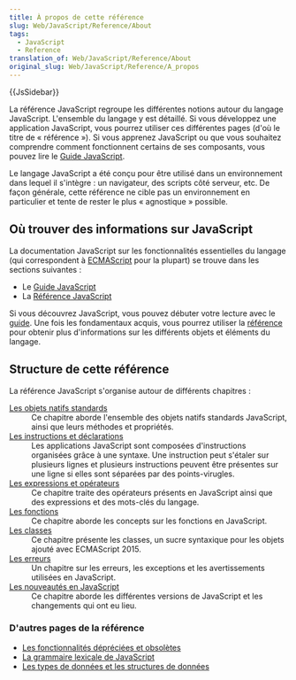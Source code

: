 ```yaml
---
title: À propos de cette référence
slug: Web/JavaScript/Reference/About
tags:
  - JavaScript
  - Reference
translation_of: Web/JavaScript/Reference/About
original_slug: Web/JavaScript/Reference/A_propos
---
```

<div>{{JsSidebar}}</div>

<p>La référence JavaScript regroupe les différentes notions autour du langage JavaScript. L'ensemble du langage y est détaillé. Si vous développez une application JavaScript, vous pourrez utiliser ces différentes pages (d'où le titre de « référence »). Si vous apprenez JavaScript ou que vous souhaitez comprendre comment fonctionnent certains de ses composants, vous pouvez lire le <a href="/fr/docs/Web/JavaScript/Guide">Guide JavaScript</a>.</p>

<p>Le langage JavaScript a été conçu pour être utilisé dans un environnement dans lequel il s'intègre : un navigateur, des scripts côté serveur, etc. De façon générale, cette référence ne cible pas un environnement en particulier et tente de rester le plus « agnostique » possible.</p>

<h2 id="Où_trouver_des_informations_sur_JavaScript">Où trouver des informations sur JavaScript</h2>

<p>La documentation JavaScript sur les fonctionnalités essentielles du langage (qui correspondent à <a href="/fr/docs/Web/JavaScript/Language_Resources">ECMAScript</a> pour la plupart) se trouve dans les sections suivantes :</p>

<ul>
 <li>Le <a href="/fr/docs/Web/JavaScript/Guide">Guide JavaScript</a></li>
 <li>La <a href="/fr/docs/Web/JavaScript/Reference">Référence JavaScript</a></li>
</ul>

<p>Si vous découvrez JavaScript, vous pouvez débuter votre lecture avec le <a href="/fr/docs/Web/JavaScript/Guide">guide</a>. Une fois les fondamentaux acquis, vous pourrez utiliser la <a href="/fr/docs/Web/JavaScript/Reference">référence</a> pour obtenir plus d'informations sur les différents objets et éléments du langage.</p>

<h2 id="Structure_de_cette_référence">Structure de cette référence</h2>

<p>La référence JavaScript s'organise autour de différents chapitres :</p>

<dl>
 <dt><a href="/fr/docs/Web/JavaScript/Reference/Objets_globaux">Les objets natifs standards</a></dt>
 <dd>Ce chapitre aborde l'ensemble des objets natifs standards JavaScript, ainsi que leurs méthodes et propriétés.</dd>
 <dt><a href="/fr/docs/Web/JavaScript/Reference/Instructions">Les instructions et déclarations</a></dt>
 <dd>Les applications JavaScript sont composées d'instructions organisées grâce à une syntaxe. Une instruction peut s'étaler sur plusieurs lignes et plusieurs instructions peuvent être présentes sur une ligne si elles sont séparées par des points-virugles.</dd>
 <dt><a href="/fr/docs/Web/JavaScript/Reference/Op%C3%A9rateurs">Les expressions et opérateurs</a></dt>
 <dd>Ce chapitre traite des opérateurs présents en JavaScript ainsi que des expressions et des mots-clés du langage.</dd>
 <dt><a href="/fr/docs/Web/JavaScript/Reference/Fonctions">Les fonctions</a></dt>
 <dd>Ce chapitre aborde les concepts sur les fonctions en JavaScript.</dd>
 <dt><a href="/fr/docs/Web/JavaScript/Reference/Classes">Les classes</a></dt>
 <dd>Ce chapitre présente les classes, un sucre syntaxique pour les objets ajouté avec ECMAScript 2015.</dd>
 <dt><a href="/fr/docs/Web/JavaScript/Reference/Erreurs">Les erreurs</a></dt>
 <dd>Un chapitre sur les erreurs, les exceptions et les avertissements utilisées en JavaScript.</dd>
 <dt><a href="/fr/docs/Web/JavaScript/New_in_JavaScript">Les nouveautés en JavaScript</a></dt>
 <dd>Ce chapitre aborde les différentes versions de JavaScript et les changements qui ont eu lieu.</dd>
</dl>

<h3 id="D'autres_pages_de_la_référence">D'autres pages de la référence</h3>

<ul>
 <li><a href="/fr/docs/JavaScript/R%C3%A9f%C3%A9rence_JavaScript/Annexes/Fonctionnalit%C3%A9s_d%C3%A9pr%C3%A9ci%C3%A9es">Les fonctionnalités dépréciées et obsolètes</a></li>
 <li><a href="/fr/docs/Web/JavaScript/Reference/Grammaire_lexicale">La grammaire lexicale de JavaScript</a></li>
 <li><a href="/fr/docs/Web/JavaScript/Structures_de_donn%C3%A9es">Les types de données et les structures de données</a></li>
</ul>
